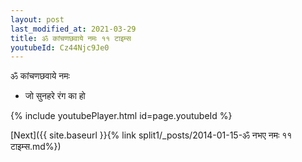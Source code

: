 ```yaml
---
layout: post
last_modified_at: 2021-03-29
title: ॐ कांचणछवाये नमः ११ टाइम्स
youtubeId: Cz44Njc9Je0
---
```

 
 
 ॐ कांचणछवाये नमः  
 
 -  जो सुनहरे रंग का हो 
 
  
 
  
 
 
 
 
 
 


{% include youtubePlayer.html id=page.youtubeId %}
 
[Next]({{ site.baseurl }}{% link  split1/_posts/2014-01-15-ॐ नभए नमः ११ टाइम्स.md%})
 

